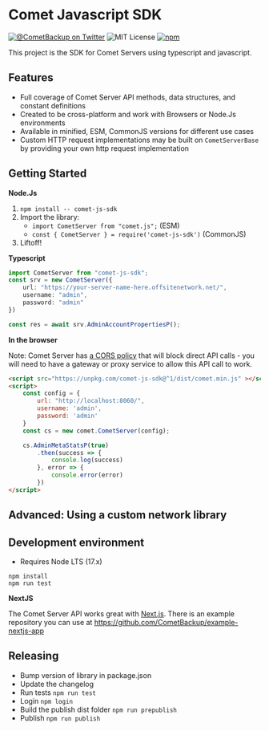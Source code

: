 # Comet Javascript SDK 

[![@CometBackup on Twitter](http://img.shields.io/badge/twitter-%40CometBackup-blue.svg?style=flat)](https://twitter.com/CometBackup)
![MIT License](https://img.shields.io/github/license/CometBackup/comet-js-sdk)
[![npm](https://img.shields.io/npm/v/comet-js-sdk)](https://www.npmjs.com/package/comet-js-sdk)

This project is the SDK for Comet Servers using typescript and javascript.

## Features

- Full coverage of Comet Server API methods, data structures, and constant definitions
- Created to be cross-platform and work with Browsers or Node.Js environments
- Available in minified, ESM, CommonJS versions for different use cases
- Custom HTTP request implementations may be built on `CometServerBase` by providing your own http request implementation

## Getting Started

**Node.Js**

1. `npm install -- comet-js-sdk`
2. Import the library:
	- `import CometServer from "comet.js";` (ESM)
	- `const { CometServer } = require('comet-js-sdk')` (CommonJS)
3. Liftoff!

**Typescript**

```ts
import CometServer from "comet-js-sdk";
const srv = new CometServer({
    url: "https://your-server-name-here.offsitenetwork.net/",
    username: "admin",
    password: "admin"
})

const res = await srv.AdminAccountPropertiesP();
```

**In the browser**

Note: Comet Server has [a CORS policy](https://en.wikipedia.org/wiki/Cross-origin_resource_sharing) that will block direct API calls - you will need to have a gateway or proxy service to allow this API call to work.

```html
<script src="https://unpkg.com/comet-js-sdk@^1/dist/comet.min.js" ></script>
<script>
    const config = {
        url: "http://localhost:8060/",
        username: 'admin',
        password: 'admin'
    }
    const cs = new comet.CometServer(config);

    cs.AdminMetaStatsP(true)
        .then(success => {
            console.log(success)
        }, error => {
            console.error(error)
        })
</script>
```

## Advanced: Using a custom network library



## Development environment

- Requires Node LTS (17.x)

```shell
npm install 
npm run test
```

**NextJS**

The Comet Server API works great with [Next.js](https://nextjs.org/). There is an example repository you can use at https://github.com/CometBackup/example-nextjs-app

## Releasing

- Bump version of library in package.json
- Update the changelog
- Run tests `npm run test`
- Login `npm login`
- Build the publish dist folder `npm run prepublish`
- Publish `npm run publish`
